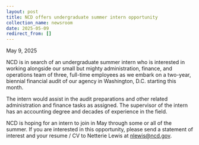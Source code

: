 ```yaml
---
layout: post
title: NCD offers undergraduate summer intern opportunity
collection_name: newsroom
date: 2025-05-09
redirect_from: []
---
```

May 9, 2025

NCD is in search of an undergraduate summer intern who is interested in working alongside our small but mighty administration, finance, and operations team of three, full-time employees as we embark on a two-year, biennial financial audit of our agency in Washington, D.C. starting this month. 

The intern would assist in the audit preparations and other related administration and finance tasks as assigned. The supervisor of the intern has an accounting degree and decades of experience in the field. 

NCD is hoping for an intern to join in May through some or all of the summer. If you are interested in this opportunity, please send a statement of interest and your resume / CV to Netterie Lewis at [nlewis@ncd.gov](mailto:nlewis@ncd.gov).

